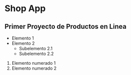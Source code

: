 # Shop App
## Primer Proyecto de Productos en Linea

* Elemento 1
* Elemento 2
  - Subelemento 2.1
  - Subelemento 2.2
1. Elemento numerado 1
2. Elemento numerado 2
